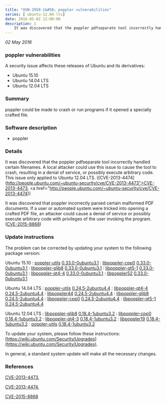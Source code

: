 ```yaml
---
title: "USN-2958-1&#58; poppler vulnerabilities"
series: [ ubuntu-12.04-lts]
date: 2016-05-02 12:00:00
description: |
    It was discovered that the poppler pdfseparate tool incorrectly handled certain filenames. A local attacker could use this issue to cause the tool to crash, resulting in a denial of service, or possibly execute arbitrary code. This issue only applied to Ubuntu 12.04 LTS. ([CVE-2013-4474](http://people.ubuntu.com/~ubuntu-security/cve/CVE-2013-4473">CVE-2013-4473</a>, <a href="http://people.ubuntu.com/~ubuntu-security/cve/CVE-2013-4474))
--- 
```

 
 

*02 May 2016*

### poppler vulnerabilities

A security issue affects these releases of Ubuntu and its derivatives:

* Ubuntu 15.10
* Ubuntu 14.04 LTS
* Ubuntu 12.04 LTS

### Summary

poppler could be made to crash or run programs if it opened a specially crafted file.

### Software description

* poppler 

### Details

It was discovered that the poppler pdfseparate tool incorrectly handled certain filenames. A local attacker could use this issue to cause the tool to crash, resulting in a denial of service, or possibly execute arbitrary code. This issue only applied to Ubuntu 12.04 LTS. ([CVE-2013-4474](http://people.ubuntu.com/~ubuntu-security/cve/CVE-2013-4473">CVE-2013-4473</a>, <a href="http://people.ubuntu.com/~ubuntu-security/cve/CVE-2013-4474))

It was discovered that poppler incorrectly parsed certain malformed PDF documents. If a user or automated system were tricked into opening a crafted PDF file, an attacker could cause a denial of service or possibly execute arbitrary code with privileges of the user invoking the program. ([CVE-2015-8868](http://people.ubuntu.com/~ubuntu-security/cve/CVE-2015-8868)) 

### Update instructions

The problem can be corrected by updating your system to the following package version:

Ubuntu 15.10
 : [poppler-utils](https://launchpad.net/ubuntu/+source/poppler) <span> [0.33.0-0ubuntu3.1](https://launchpad.net/ubuntu/+source/poppler/0.33.0-0ubuntu3.1) </span> 
 : [libpoppler-cpp0](https://launchpad.net/ubuntu/+source/poppler) <span> [0.33.0-0ubuntu3.1](https://launchpad.net/ubuntu/+source/poppler/0.33.0-0ubuntu3.1) </span> 
 : [libpoppler-glib8](https://launchpad.net/ubuntu/+source/poppler) <span> [0.33.0-0ubuntu3.1](https://launchpad.net/ubuntu/+source/poppler/0.33.0-0ubuntu3.1) </span> 
 : [libpoppler-qt5-1](https://launchpad.net/ubuntu/+source/poppler) <span> [0.33.0-0ubuntu3.1](https://launchpad.net/ubuntu/+source/poppler/0.33.0-0ubuntu3.1) </span> 
 : [libpoppler-qt4-4](https://launchpad.net/ubuntu/+source/poppler) <span> [0.33.0-0ubuntu3.1](https://launchpad.net/ubuntu/+source/poppler/0.33.0-0ubuntu3.1) </span> 
 : [libpoppler52](https://launchpad.net/ubuntu/+source/poppler) <span> [0.33.0-0ubuntu3.1](https://launchpad.net/ubuntu/+source/poppler/0.33.0-0ubuntu3.1) </span> 

Ubuntu 14.04 LTS
 : [poppler-utils](https://launchpad.net/ubuntu/+source/poppler) <span> [0.24.5-2ubuntu4.4](https://launchpad.net/ubuntu/+source/poppler/0.24.5-2ubuntu4.4) </span> 
 : [libpoppler-qt4-4](https://launchpad.net/ubuntu/+source/poppler) <span> [0.24.5-2ubuntu4.4](https://launchpad.net/ubuntu/+source/poppler/0.24.5-2ubuntu4.4) </span> 
 : [libpoppler44](https://launchpad.net/ubuntu/+source/poppler) <span> [0.24.5-2ubuntu4.4](https://launchpad.net/ubuntu/+source/poppler/0.24.5-2ubuntu4.4) </span> 
 : [libpoppler-glib8](https://launchpad.net/ubuntu/+source/poppler) <span> [0.24.5-2ubuntu4.4](https://launchpad.net/ubuntu/+source/poppler/0.24.5-2ubuntu4.4) </span> 
 : [libpoppler-cpp0](https://launchpad.net/ubuntu/+source/poppler) <span> [0.24.5-2ubuntu4.4](https://launchpad.net/ubuntu/+source/poppler/0.24.5-2ubuntu4.4) </span> 
 : [libpoppler-qt5-1](https://launchpad.net/ubuntu/+source/poppler) <span> [0.24.5-2ubuntu4.4](https://launchpad.net/ubuntu/+source/poppler/0.24.5-2ubuntu4.4) </span> 

Ubuntu 12.04 LTS
 : [libpoppler-glib8](https://launchpad.net/ubuntu/+source/poppler) <span> [0.18.4-1ubuntu3.2](https://launchpad.net/ubuntu/+source/poppler/0.18.4-1ubuntu3.2) </span> 
 : [libpoppler-cpp0](https://launchpad.net/ubuntu/+source/poppler) <span> [0.18.4-1ubuntu3.2](https://launchpad.net/ubuntu/+source/poppler/0.18.4-1ubuntu3.2) </span> 
 : [libpoppler-qt4-3](https://launchpad.net/ubuntu/+source/poppler) <span> [0.18.4-1ubuntu3.2](https://launchpad.net/ubuntu/+source/poppler/0.18.4-1ubuntu3.2) </span> 
 : [libpoppler19](https://launchpad.net/ubuntu/+source/poppler) <span> [0.18.4-1ubuntu3.2](https://launchpad.net/ubuntu/+source/poppler/0.18.4-1ubuntu3.2) </span> 
 : [poppler-utils](https://launchpad.net/ubuntu/+source/poppler) <span> [0.18.4-1ubuntu3.2](https://launchpad.net/ubuntu/+source/poppler/0.18.4-1ubuntu3.2) </span> 

To update your system, please follow these instructions: [https://wiki.ubuntu.com/Security/Upgrades](https://wiki.ubuntu.com/Security/Upgrades).

In general, a standard system update will make all the necessary changes. 

### References

 
 [CVE-2013-4473](http://people.ubuntu.com/~ubuntu-security/cve/CVE-2013-4473), 

 [CVE-2013-4474](http://people.ubuntu.com/~ubuntu-security/cve/CVE-2013-4474), 

 [CVE-2015-8868](http://people.ubuntu.com/~ubuntu-security/cve/CVE-2015-8868)
 

